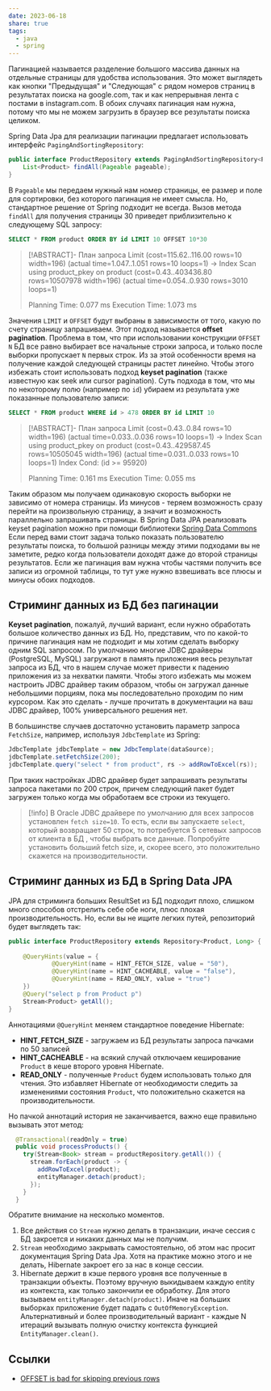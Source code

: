 ```yaml
---
date: 2023-06-18
share: true
tags:
  - java
  - spring
---
```


Пагинацией называется разделение большого массива данных на отдельные страницы для удобства использования. Это может выглядеть как кнопки "Предыдущая" и "Следующая" с рядом номеров страниц в результатах поиска на google.com, так и как непрерывная лента с постами в instagram.com. В обоих случаях пагинация нам нужна, потому что мы не можем загрузить в браузер все результаты поиска целиком.

Spring Data Jpa для реализации пагинации предлагает использовать интерфейс `PagingAndSortingRepository`:

```java
public interface ProductRepository extends PagingAndSortingRepository<Product, Integer> {
    List<Product> findAll(Pageable pageable);
}
```

В `Pageable` мы передаем нужный нам номер страницы, ее размер и поле для сортировки, без которого пагинация не имеет смысла.
Но, стандартное решение от Spring подходит не всегда. Вызов метода `findAll` для получения страницы 30 приведет приблизительно к следующему SQL запросу:

```sql
SELECT * FROM product ORDER BY id LIMIT 10 OFFSET 10*30
```

> [!ABSTRACT]- План запроса
> Limit  (cost=115.62..116.00 rows=10 width=196) (actual time=1.047..1.051 rows=10 loops=1)
>  ->  Index Scan using product_pkey on product (cost=0.43..403436.80 rows=10507978 width=196) (actual time=0.054..0.930 rows=3010 loops=1)
>
> Planning Time: 0.077 ms
> Execution Time: 1.073 ms


Значения `LIMIT` и `OFFSET` будут выбраны в зависимости от того, какую по счету страницу запрашиваем. Этот подход называется **offset pagination**.
Проблема в том, что при использовании конструкции `OFFSET N` БД все равно выбирает все начальные строки запроса, и только после выборки пропускает `N` первых строк. Из за этой особенности время на получение каждой следующей страницы растет линейно. Чтобы этого избежать стоит использовать подход **keyset pagination** (также известную как seek или cursor pagination). Суть подхода в том, что мы по некоторому полю (например по `id`) убираем из результата уже показанные пользователю записи:

```sql
SELECT * FROM product WHERE id > 478 ORDER BY id LIMIT 10
```

>[!ABSTRACT]- План запроса
>Limit  (cost=0.43..0.84 rows=10 width=196) (actual time=0.033..0.036 rows=10 loops=1)
>  ->  Index Scan using product_pkey on product (cost=0.43..429587.45 rows=10505045 width=196) (actual time=0.031..0.033 rows=10 loops=1)
>        Index Cond: (id >= 95920)
>
>Planning Time: 0.161 ms
>Execution Time: 0.055 ms

Таким образом мы получаем одинаковую скорость выборки не зависимо от номера страницы. Из минусов - теряем возможность сразу перейти на произвольную страницу, а значит и возможность параллельно запрашивать страницы. 
В Spring Data JPA реализовать keyset pagination можно при помощи библиотеки [Spring Data Commons](https://docs.spring.io/spring-data/commons/docs/current/reference/html/#repositories.scrolling.keyset) 
Если перед вами стоит задача только показать пользователю результаты поиска, то большой разницы между этими подходами вы не заметите, редко когда пользователи доходят даже до второй страницы результатов. Если же пагинация вам нужна чтобы частями получить все записи из огромной таблицы, то тут уже нужно взвешивать все плюсы и минусы обоих подходов.

## Стриминг данных из БД без пагинации

**Keyset pagination**, пожалуй, лучший вариант, если нужно обработать большое количество данных из БД. Но, представим, что по какой-то причине пагинация нам не подходит и мы хотим сделать выборку одним SQL запросом.
По умолчанию многие JDBC драйверы (PostgreSQL, MySQL) загружают в память приложения весь результат запроса из БД, что в нашем случае может привести к падению приложения из за нехватки памяти. Чтобы этого избежать мы можем настроить JDBC драйвер таким образом, чтобы он загружал данные небольшими порциям, пока мы последовательно проходим по ним курсором.
Как это сделать - лучше прочитать в документации на ваш JDBC драйвер, 100% универсального решения нет. 

В большинстве случаев достаточно установить параметр запроса `FetchSize`, например, используя `JdbcTemplate` из Spring:
```java
JdbcTemplate jdbcTemplate = new JdbcTemplate(dataSource);
jdbcTemplate.setFetchSize(200);
jdbcTemplate.query("select * from product", rs -> addRowToExcel(rs));
```

При таких настройках JDBC драйвер будет запрашивать результаты запроса пакетами по 200 строк, причем следующий пакет будет загружен только когда мы обработаем все строки из текущего.

>[!info]
>В Oracle JDBC драйвере по умолчанию для всех запросов установлен `fetch size=10`. То есть, если вы запускаете `select`, который возвращает 50 строк, то потребуется 5 сетевых запросов от клиента в БД , чтобы выбрать все данные. Попробуйте установить больший fetch size, и, скорее всего, это положительно скажется на производительности.

## Стриминг данных из БД в Spring Data JPA

JPA для стриминга больших ResultSet из БД подходит плохо, слишком много способов отстрелить себе обе ноги, плюс плохая производительность. Но, если вы не ищите легких путей, репозиторий будет выглядеть так:

```java
public interface ProductRepository extends Repository<Product, Long> {
    
    @QueryHints(value = {
            @QueryHint(name = HINT_FETCH_SIZE, value = "50"),
            @QueryHint(name = HINT_CACHEABLE, value = "false"),
            @QueryHint(name = READ_ONLY, value = "true")
    })
    @Query("select p from Product p")
    Stream<Product> getAll();
}
```

Аннотациями `@QueryHint` меняем стандартное поведение Hibernate:
- **HINT_FETCH_SIZE** - загружаем из БД результаты запроса пачками по 50 записей
- **HINT_CACHEABLE** - на всякий случай отключаем кеширование `Product` в кеше второго уровня Hibernate.
- **READ_ONLY** - полученные `Product` будем использовать только для чтения. Это избавляет Hibernate от необходимости следить за изменениями состояния `Product`, что положительно скажется на производительности.

Но пачкой аннотаций история не заканчивается, важно еще правильно вызывать этот метод:

```java
  @Transactional(readOnly = true)
  public void processProducts() {
    try(Stream<Book> stream = productRepository.getAll()) {
      stream.forEach(product -> {
        addRowToExcel(product);
        entityManager.detach(product);
      });
    }
  }
```

Обратите внимание на несколько моментов. 
1. Все действия со `Stream` нужно делать в транзакции, иначе сессия с БД закроется и никаких данных мы не получим.
2. `Stream` необходимо закрывать самостоятельно, об этом нас просит документация Spring Data Jpa. Хотя на практике можно этого и не делать, Hibernate закроет его за нас в конце сессии.
3. Hibernate держит в кэше первого уровня все полученные в транзакции объекты. Поэтому вручную выкидываем каждую entity из контекста, как только закончили ее обработку. Для этого вызываем `entityManager.detach(product)`. Иначе на больших выборках приложение будет падать с `OutOfMemoryException`. Альтернативный и более производительный вариант - каждые N итераций вызывать полную очистку контекста функцией `EntityManager.clean()`. 
   
## Ссылки
- [OFFSET is bad for skipping previous rows](https://use-the-index-luke.com/sql/partial-results/fetch-next-page)